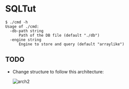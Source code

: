 SQLTut
======
```shell
$ ./cmd -h
Usage of ./cmd:
  -db-path string
      Path of the DB file (default "./db")
  -engine string
      Engine to store and query (default "arraylike")
```


## TODO
 - Change structure to follow this architecture:

   ![arch2](https://user-images.githubusercontent.com/1416085/164418418-bc3abd64-246c-41bb-ba42-76b8e114d480.gif)